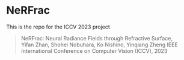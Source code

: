 # NeRFrac

This is the repo for the ICCV 2023 project

>NeRFrac: Neural Radiance Fields through Refractive Surface,\
>Yifan Zhan, Shohei Nobuhara, Ko Nishino, Yinqiang Zheng
>IEEE International Conference on Computer Vision (ICCV), 2023

